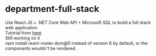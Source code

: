 # department-full-stack

Use React JS + .NET Core Web API + Microsoft SQL to build a full stack web application  
Tutorial from [here](https://www.youtube.com/watch?v=ON-Z1iD6Y-c&t=1597s)  
Still working on it  
npm install react-router-dom@5 instead of version 6 by default, or the components wouldn't be rendered.
